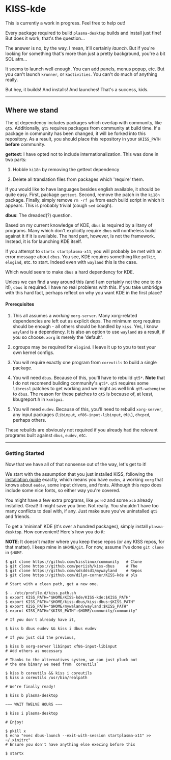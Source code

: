 # KISS-kde

This is currently a work in progress. Feel free to help out!

Every package required to build `plasma-desktop` builds and
install just fine! But does it work, that's the question...

The answer is no, by the way. I mean, it'll certainly
*launch*. But if you're looking for something that's more
than just a pretty background, you're a bit SOL atm...

It seems to launch well enough. You can add panels, menus
popup, etc. But you can't launch `krunner`, or
`kactivities`. You can't do much of anything really. 

But hey, it builds! And installs! And launches! That's a
success, kids. 

---

## Where we stand

The qt dependency includes packages which overlap with community, like `qt5`.
Additionally, `qt5` requires packages from community at build time. If a package
in community has been changed, it will be forked into this repository. As a
result, you should place this repository in your `$KISS_PATH` __before__
community.

__gettext__: I have opted not to include internationalization. This was done in
two parts:

1) Hobble `ki18n` by removing the gettext dependency

2) Delete all translation files from packages which 'require' them. 

If you would like to have languages besides english available, it should be
quite easy. First, package `gettext`. Second, remove the patch in the `ki18n`
package. Finally, simply remove `rm -rf po` from each build script in which it
appears. This is probably trivial (cough `sed` cough). 

__dbus__: The dreaded(?) question.

Based on my current knowledge of KDE, `dbus` is required by
a litany of programs. Many which don't explicitly require
`dbus` will nontheless build against it if it is available.
The hard part, however, is not the framework. Instead, it is
for launching KDE itself. 

If you attempt to `startx startplasma-x11`, you will
probably be met with an error message about `dbus`. You see,
KDE requires something like `polkit`, `elogind`, etc. to
start. Indeed even with `wayland` this is the case.

Which would seem to make `dbus` a hard dependency for KDE.

Unless we can find a way around this (and I am certainly not
the one to do it!), `dbus` is required. I have no real
problems with this. If you take umbridge with this hard
fact, perhaps reflect on why you want KDE in the first
place?

#### Prerequisites

1. This all assumes a *working* `xorg-server`. Many
   xorg-related dependencies are left out as explicit deps.
   The minimum xorg requires should be enough - all others
   should be handled by `kiss`. Yes, I know `wayland` is a
   dependency. It is also an option to use `wayland` as a
   result, if you so choose. `xorg` is merely the 'default'.

2. cgroups may be required for `elogind`. I leave it up to
   you to test your own kernel configs. 

3. You will require exactly one program from `coreutils` to
   build a single package. 


4. You will need `dbus`. Because of this, you'll have to
    rebuild `qt5*`. __Note__ that I do not recomend
    building community's `qt5*`. `qt5` requires some
    `libressl` patches to get working and we might as well
    link `qt5-webengine` to `dbus`. The reason for these
    patches to `qt5` is because of, at least, kbugreport.h
    in `kxmlgui`. 

5. You will need `eudev`. Because of this, you'll need to
   rebuild `xorg-server`, any input packages (`libinput`,
   `xf86-input-libinput`, etc.), `dhcpcd`, perhaps others. 

These rebuilds are obviously not required if you already had
the relevant programs built against `dbus`, `eudev`, etc. 


---

### Getting Started

Now that we have all of that nonsense out of the way, let's
get to it!

We start with the assumption that you just installed KISS,
following the [installation guide](https://k1ss.org/install)
exactly, which means you have `eudev`, a working `xorg` that
knows about `eudev`, some input drivers, and fonts. Although
this repo does include some nice fonts, so either way you're
covered. 

You might have a few extra programs, like `pcre2` and some
`xcb` already installed. Great! It might save you time. Not
really. You shouldn't have too many conflicts to deal with,
if any. Just make sure you've uninstalled `qt5` and
friends.

To get a 'minimal' KDE (it's over a hundred packages),
simply install `plasma-desktop`. How convenient! Here's how
you do it:

__NOTE__: It doesn't matter where you keep these repos (or
any KISS repos, for that matter). I keep mine in
`$HOME/git`. For now, assume I've done `git clone` in `$HOME`.

```
$ git clone https://github.com/kisslinux/community   # Clone
$ git clone https://github.com/periish/kiss-dbus     # The 
$ git clone https://github.com/sdsddsd1/mywayland    # Repos
$ git clone https://github.com/dilyn-corner/KISS-kde # pls

# Start with a clean path, get a new one.

$ . /etc/profile.d/kiss_path.sh
$ export KISS_PATH="$HOME/KISS-kde/KISS-kde:$KISS_PATH"
$ export KISS_PATH="$HOME/kiss-dbus/kiss-dbus:$KISS_PATH"
$ export KISS_PATH="$HOME/mywaland/wayland:$KISS_PATH"
$ exprot KISS_PATH="$KISS_PATH":$HOME/community/community"

# If you don't already have it,

$ kiss b dbus eudev && kiss i dbus eudev

# If you just did the previous,

$ kiss b xorg-server libinput xf86-input-libinput 
# Add others as necessary

# Thanks to the alternatives system, we can just pluck out
# the one binary we need from `coreutils`

$ kiss b coreutils && kiss i coreutils
$ kiss a coreutils /usr/bin/realpath

# We're finally ready!

$ kiss b plasma-desktop

~~~ WAIT TWELVE HOURS ~~~

$ kiss i plasma-desktop

# Enjoy! 

$ pkill x
$ echo "exec dbus-launch --exit-with-session startplasma-x11" >> ~/.xinitrc" 
# Ensure you don't have anything else execing before this

$ startx
```
